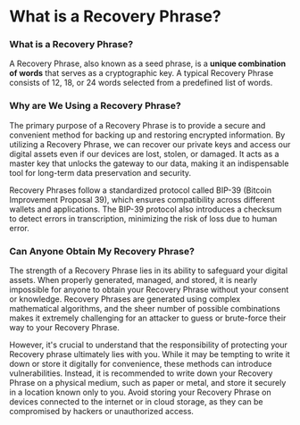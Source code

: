 # What is a Recovery Phrase?

### What is a Recovery Phrase?&#x20;

A Recovery Phrase, also known as a seed phrase, is a **unique combination of words** that serves as a cryptographic key. A typical Recovery Phrase consists of 12, 18, or 24 words selected from a predefined list of words.

### Why are We Using a Recovery Phrase?&#x20;

The primary purpose of a Recovery Phrase is to provide a secure and convenient method for backing up and restoring encrypted information. By utilizing a Recovery Phrase, we can recover our private keys and access our digital assets even if our devices are lost, stolen, or damaged. It acts as a master key that unlocks the gateway to our data, making it an indispensable tool for long-term data preservation and security.

Recovery Phrases follow a standardized protocol called BIP-39 (Bitcoin Improvement Proposal 39), which ensures compatibility across different wallets and applications. The BIP-39 protocol also introduces a checksum to detect errors in transcription, minimizing the risk of loss due to human error.

### Can Anyone Obtain My Recovery Phrase?&#x20;

The strength of a Recovery Phrase lies in its ability to safeguard your digital assets. When properly generated, managed, and stored, it is nearly impossible for anyone to obtain your Recovery Phrase without your consent or knowledge. Recovery Phrases are generated using complex mathematical algorithms, and the sheer number of possible combinations makes it extremely challenging for an attacker to guess or brute-force their way to your Recovery Phrase.

However, it's crucial to understand that the responsibility of protecting your Recovery phrase ultimately lies with you. While it may be tempting to write it down or store it digitally for convenience, these methods can introduce vulnerabilities. Instead, it is recommended to write down your Recovery Phrase on a physical medium, such as paper or metal, and store it securely in a location known only to you. Avoid storing your Recovery Phrase on devices connected to the internet or in cloud storage, as they can be compromised by hackers or unauthorized access.
